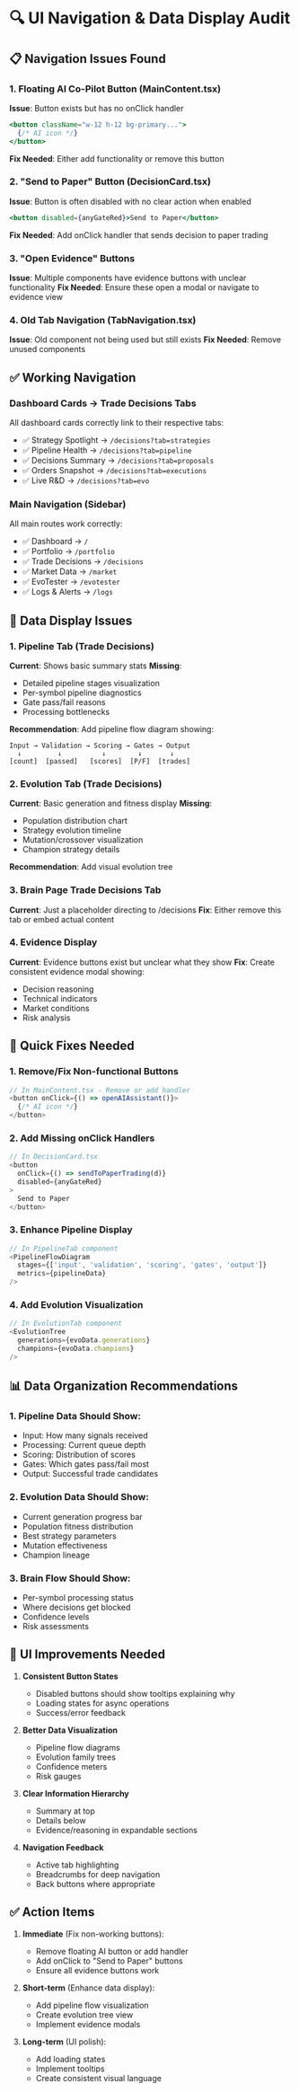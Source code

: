 # 🔍 UI Navigation & Data Display Audit

## 📋 Navigation Issues Found

### 1. **Floating AI Co-Pilot Button** (MainContent.tsx)
**Issue**: Button exists but has no onClick handler
```jsx
<button className="w-12 h-12 bg-primary...">
  {/* AI icon */}
</button>
```
**Fix Needed**: Either add functionality or remove this button

### 2. **"Send to Paper" Button** (DecisionCard.tsx)
**Issue**: Button is often disabled with no clear action when enabled
```jsx
<button disabled={anyGateRed}>Send to Paper</button>
```
**Fix Needed**: Add onClick handler that sends decision to paper trading

### 3. **"Open Evidence" Buttons**
**Issue**: Multiple components have evidence buttons with unclear functionality
**Fix Needed**: Ensure these open a modal or navigate to evidence view

### 4. **Old Tab Navigation** (TabNavigation.tsx)
**Issue**: Old component not being used but still exists
**Fix Needed**: Remove unused components

## ✅ Working Navigation

### Dashboard Cards → Trade Decisions Tabs
All dashboard cards correctly link to their respective tabs:
- ✅ Strategy Spotlight → `/decisions?tab=strategies`
- ✅ Pipeline Health → `/decisions?tab=pipeline`
- ✅ Decisions Summary → `/decisions?tab=proposals`
- ✅ Orders Snapshot → `/decisions?tab=executions`
- ✅ Live R&D → `/decisions?tab=evo`

### Main Navigation (Sidebar)
All main routes work correctly:
- ✅ Dashboard → `/`
- ✅ Portfolio → `/portfolio`
- ✅ Trade Decisions → `/decisions`
- ✅ Market Data → `/market`
- ✅ EvoTester → `/evotester`
- ✅ Logs & Alerts → `/logs`

## 🎯 Data Display Issues

### 1. **Pipeline Tab (Trade Decisions)**
**Current**: Shows basic summary stats
**Missing**:
- Detailed pipeline stages visualization
- Per-symbol pipeline diagnostics
- Gate pass/fail reasons
- Processing bottlenecks

**Recommendation**: Add pipeline flow diagram showing:
```
Input → Validation → Scoring → Gates → Output
  ↓         ↓          ↓        ↓       ↓
[count]  [passed]   [scores]  [P/F]  [trades]
```

### 2. **Evolution Tab (Trade Decisions)**
**Current**: Basic generation and fitness display
**Missing**:
- Population distribution chart
- Strategy evolution timeline
- Mutation/crossover visualization
- Champion strategy details

**Recommendation**: Add visual evolution tree

### 3. **Brain Page Trade Decisions Tab**
**Current**: Just a placeholder directing to /decisions
**Fix**: Either remove this tab or embed actual content

### 4. **Evidence Display**
**Current**: Evidence buttons exist but unclear what they show
**Fix**: Create consistent evidence modal showing:
- Decision reasoning
- Technical indicators
- Market conditions
- Risk analysis

## 🔧 Quick Fixes Needed

### 1. Remove/Fix Non-functional Buttons
```javascript
// In MainContent.tsx - Remove or add handler
<button onClick={() => openAIAssistant()}>
  {/* AI icon */}
</button>
```

### 2. Add Missing onClick Handlers
```javascript
// In DecisionCard.tsx
<button 
  onClick={() => sendToPaperTrading(d)}
  disabled={anyGateRed}
>
  Send to Paper
</button>
```

### 3. Enhance Pipeline Display
```javascript
// In PipelineTab component
<PipelineFlowDiagram 
  stages={['input', 'validation', 'scoring', 'gates', 'output']}
  metrics={pipelineData}
/>
```

### 4. Add Evolution Visualization
```javascript
// In EvolutionTab component
<EvolutionTree 
  generations={evoData.generations}
  champions={evoData.champions}
/>
```

## 📊 Data Organization Recommendations

### 1. **Pipeline Data Should Show**:
- Input: How many signals received
- Processing: Current queue depth
- Scoring: Distribution of scores
- Gates: Which gates pass/fail most
- Output: Successful trade candidates

### 2. **Evolution Data Should Show**:
- Current generation progress bar
- Population fitness distribution
- Best strategy parameters
- Mutation effectiveness
- Champion lineage

### 3. **Brain Flow Should Show**:
- Per-symbol processing status
- Where decisions get blocked
- Confidence levels
- Risk assessments

## 🎨 UI Improvements Needed

1. **Consistent Button States**
   - Disabled buttons should show tooltips explaining why
   - Loading states for async operations
   - Success/error feedback

2. **Better Data Visualization**
   - Pipeline flow diagrams
   - Evolution family trees
   - Confidence meters
   - Risk gauges

3. **Clear Information Hierarchy**
   - Summary at top
   - Details below
   - Evidence/reasoning in expandable sections

4. **Navigation Feedback**
   - Active tab highlighting
   - Breadcrumbs for deep navigation
   - Back buttons where appropriate

## ✅ Action Items

1. **Immediate** (Fix non-working buttons):
   - Remove floating AI button or add handler
   - Add onClick to "Send to Paper" buttons
   - Ensure all evidence buttons work

2. **Short-term** (Enhance data display):
   - Add pipeline flow visualization
   - Create evolution tree view
   - Implement evidence modals

3. **Long-term** (UI polish):
   - Add loading states
   - Implement tooltips
   - Create consistent visual language
